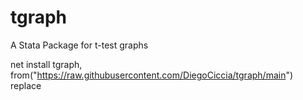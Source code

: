 # tgraph
A Stata Package for t-test graphs 

net install tgraph, from("https://raw.githubusercontent.com/DiegoCiccia/tgraph/main") replace
